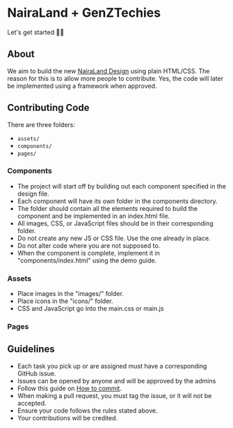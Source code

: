 # NairaLand + GenZTechies

Let's get started 🚀🚀

## About
We aim to build the new [NairaLand Design](https://www.figma.com/file/HwRRwdEXA5Nx6GhbUHM04F/Nairaland-Web-Design?node-id=19%3A3791) using plain HTML/CSS. The reason for this is to allow more people to contribute. Yes, the code will later be implemented using a framework when approved.

## Contributing Code
There are three folders:
- `assets/`
- `components/`
- `pages/`

### Components
- The project will start off by building out each component specified in the design file. 
- Each component will have its own folder in the components directory.
- The folder should contain all the elements required to build the component and be implemented in an index.html file.
- All images, CSS, or JavaScript files should be in their corresponding folder.
- Do not create any new JS or CSS file. Use the one already in place.
- Do not alter code where you are not supposed to.
- When the component is complete, implement it in "components/index.html" using the demo guide.

### Assets
- Place images in the "images/" folder.
- Place icons in the "icons/" folder.
- CSS and JavaScript go into the main.css or main.js

### Pages


## Guidelines
- Each task you pick up or are assigned must have a corresponding GitHub issue.
- Issues can be opened by anyone and will be approved by the admins
- Follow this guide on [How to commit](https://dev.to/tuasegun/a-guide-to-writing-industry-standard-git-commit-message-2ohl).
- When making a pull request, you must tag the issue, or it will not be accepted.
- Ensure your code follows the rules stated above.
- Your contributions will be credited.
